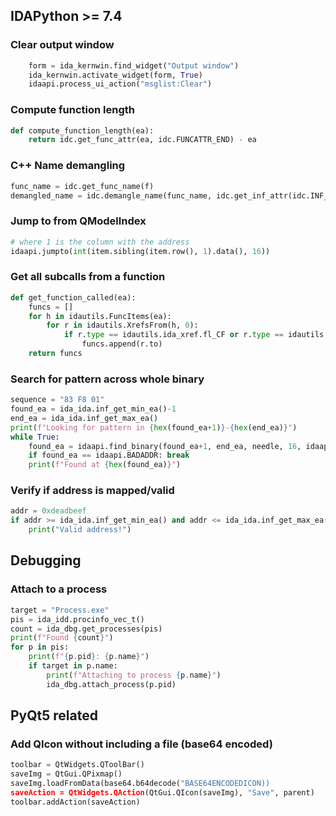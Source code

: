 ## IDAPython >= 7.4 

### Clear output window 

```python
    form = ida_kernwin.find_widget("Output window")
    ida_kernwin.activate_widget(form, True)
    idaapi.process_ui_action("msglist:Clear")
```

### Compute function length
```python
def compute_function_length(ea):
    return idc.get_func_attr(ea, idc.FUNCATTR_END) - ea
```

### C++ Name demangling
```python
func_name = idc.get_func_name(f)
demangled_name = idc.demangle_name(func_name, idc.get_inf_attr(idc.INF_SHORT_DN))
```     

### Jump to from QModelIndex

```python
# where 1 is the column with the address
idaapi.jumpto(int(item.sibling(item.row(), 1).data(), 16))
```

### Get all subcalls from a function
```python
def get_function_called(ea):
    funcs = []
    for h in idautils.FuncItems(ea):
        for r in idautils.XrefsFrom(h, 0):
            if r.type == idautils.ida_xref.fl_CF or r.type == idautils.ida_xref.fl_CN:
                funcs.append(r.to)
    return funcs
```

### Search for pattern across whole binary
```python
sequence = "83 F8 01"
found_ea = ida_ida.inf_get_min_ea()-1
end_ea = ida_ida.inf_get_max_ea()
print(f"Looking for pattern in {hex(found_ea+1)}-{hex(end_ea)}")
while True:
    found_ea = idaapi.find_binary(found_ea+1, end_ea, needle, 16, idaapi.SEARCH_DOWN)
    if found_ea == idaapi.BADADDR: break
    print(f"Found at {hex(found_ea)}")
```

### Verify if address is mapped/valid
```python
addr = 0xdeadbeef
if addr >= ida_ida.inf_get_min_ea() and addr <= ida_ida.inf_get_max_ea():
    print("Valid address!")
```

## Debugging

### Attach to a process

```python
target = "Process.exe"
pis = ida_idd.procinfo_vec_t()
count = ida_dbg.get_processes(pis)
print(f"Found {count}")
for p in pis:
    print(f"{p.pid}: {p.name}")
    if target in p.name:
        print(f"Attaching to process {p.name}")
        ida_dbg.attach_process(p.pid)
```

## PyQt5 related

### Add QIcon without including a file (base64 encoded)
```python
toolbar = QtWidgets.QToolBar()
saveImg = QtGui.QPixmap()
saveImg.loadFromData(base64.b64decode("BASE64ENCODEDICON))
saveAction = QtWidgets.QAction(QtGui.QIcon(saveImg), "Save", parent)
toolbar.addAction(saveAction)
```
